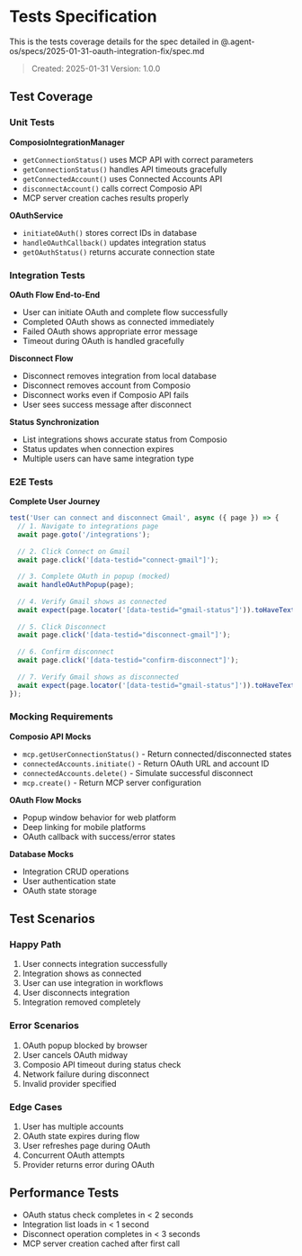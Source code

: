 # Tests Specification

This is the tests coverage details for the spec detailed in @.agent-os/specs/2025-01-31-oauth-integration-fix/spec.md

> Created: 2025-01-31
> Version: 1.0.0

## Test Coverage

### Unit Tests

**ComposioIntegrationManager**
- `getConnectionStatus()` uses MCP API with correct parameters
- `getConnectionStatus()` handles API timeouts gracefully
- `getConnectedAccount()` uses Connected Accounts API
- `disconnectAccount()` calls correct Composio API
- MCP server creation caches results properly

**OAuthService**
- `initiateOAuth()` stores correct IDs in database
- `handleOAuthCallback()` updates integration status
- `getOAuthStatus()` returns accurate connection state

### Integration Tests

**OAuth Flow End-to-End**
- User can initiate OAuth and complete flow successfully
- Completed OAuth shows as connected immediately
- Failed OAuth shows appropriate error message
- Timeout during OAuth is handled gracefully

**Disconnect Flow**
- Disconnect removes integration from local database
- Disconnect removes account from Composio
- Disconnect works even if Composio API fails
- User sees success message after disconnect

**Status Synchronization**
- List integrations shows accurate status from Composio
- Status updates when connection expires
- Multiple users can have same integration type

### E2E Tests

**Complete User Journey**
```typescript
test('User can connect and disconnect Gmail', async ({ page }) => {
  // 1. Navigate to integrations page
  await page.goto('/integrations');
  
  // 2. Click Connect on Gmail
  await page.click('[data-testid="connect-gmail"]');
  
  // 3. Complete OAuth in popup (mocked)
  await handleOAuthPopup(page);
  
  // 4. Verify Gmail shows as connected
  await expect(page.locator('[data-testid="gmail-status"]')).toHaveText('Connected');
  
  // 5. Click Disconnect
  await page.click('[data-testid="disconnect-gmail"]');
  
  // 6. Confirm disconnect
  await page.click('[data-testid="confirm-disconnect"]');
  
  // 7. Verify Gmail shows as disconnected
  await expect(page.locator('[data-testid="gmail-status"]')).toHaveText('Not connected');
});
```

### Mocking Requirements

**Composio API Mocks**
- `mcp.getUserConnectionStatus()` - Return connected/disconnected states
- `connectedAccounts.initiate()` - Return OAuth URL and account ID
- `connectedAccounts.delete()` - Simulate successful disconnect
- `mcp.create()` - Return MCP server configuration

**OAuth Flow Mocks**
- Popup window behavior for web platform
- Deep linking for mobile platforms
- OAuth callback with success/error states

**Database Mocks**
- Integration CRUD operations
- User authentication state
- OAuth state storage

## Test Scenarios

### Happy Path
1. User connects integration successfully
2. Integration shows as connected
3. User can use integration in workflows
4. User disconnects integration
5. Integration removed completely

### Error Scenarios
1. OAuth popup blocked by browser
2. User cancels OAuth midway
3. Composio API timeout during status check
4. Network failure during disconnect
5. Invalid provider specified

### Edge Cases
1. User has multiple accounts
2. OAuth state expires during flow
3. User refreshes page during OAuth
4. Concurrent OAuth attempts
5. Provider returns error during OAuth

## Performance Tests

- OAuth status check completes in < 2 seconds
- Integration list loads in < 1 second
- Disconnect operation completes in < 3 seconds
- MCP server creation cached after first call